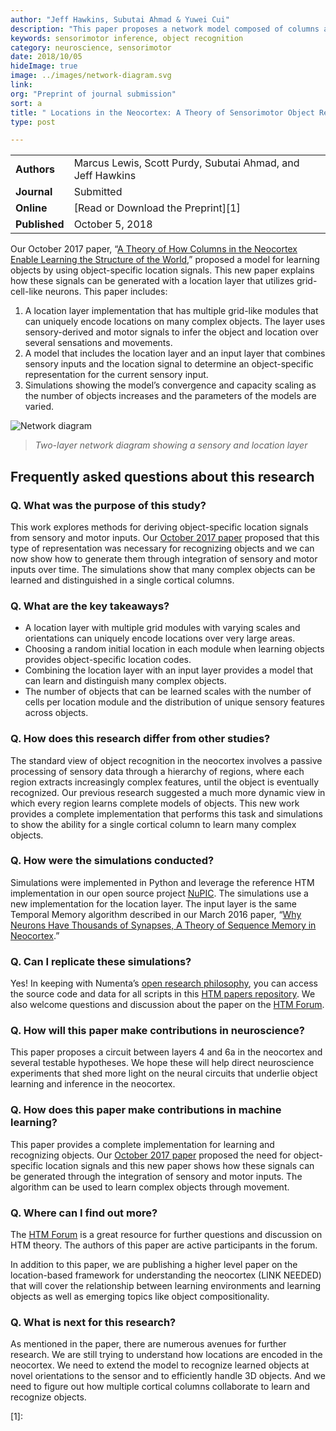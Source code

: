```yaml
---
author: "Jeff Hawkins, Subutai Ahmad & Yuwei Cui"
description: "This paper proposes a network model composed of columns and layers that performs robust object learning and recognition. The model introduces a new feature to cortical columns, location information, which is represented relative to the object being sensed."
keywords: sensorimotor inference, object recognition
category: neuroscience, sensorimotor
date: 2018/10/05
hideImage: true
image: ../images/network-diagram.svg
link:
org: "Preprint of journal submission"
sort: a
title: " Locations in the Neocortex: A Theory of Sensorimotor Object Recognition Using Cortical Grid Cells"
type: post

---
```


| | |
|-|-|
| **Authors** | Marcus Lewis, Scott Purdy, Subutai Ahmad, and Jeff Hawkins|
| **Journal** | Submitted |
| **Online** | [Read or Download the Preprint][1] |
| **Published** | October 5, 2018 |

Our October 2017 paper, “[A Theory of How Columns in the Neocortex Enable Learning the Structure of the World](/neuroscience-research/research-publications/papers/a-theory-of-how-columns-in-the-neocortex-enable-learning-the-structure-of-the-world/),” proposed a model for learning objects by using object-specific location signals. This new paper explains how these signals can be generated with a location layer that utilizes grid-cell-like neurons. This paper includes:

1.	A location layer implementation that has multiple grid-like modules that can uniquely encode locations on many complex objects. The layer uses sensory-derived and motor signals to infer the object and location over several sensations and movements.
2.	A model that includes the location layer and an input layer that combines sensory inputs and the location signal to determine an object-specific representation for the current sensory input.
3.	Simulations showing the model’s convergence and capacity scaling as the number of objects increases and the parameters of the models are varied.


![Network diagram](../images/network-diagram.svg)
> *Two-layer network diagram showing a sensory and location layer*

## Frequently asked questions about this research

### Q. What was the purpose of this study?

This work explores methods for deriving object-specific location signals from sensory and motor inputs. Our [October 2017 paper](/neuroscience-research/research-publications/papers/a-theory-of-how-columns-in-the-neocortex-enable-learning-the-structure-of-the-world/) proposed that this type of representation was necessary for recognizing objects and we can now show how to generate them through integration of sensory and motor inputs over time. The simulations show that many complex objects can be learned and distinguished in a single cortical columns.

### Q. What are the key takeaways?

* A location layer with multiple grid modules with varying scales and orientations can uniquely encode locations over very large areas.
* Choosing a random initial location in each module when learning objects provides object-specific location codes.
* Combining the location layer with an input layer provides a model that can learn and distinguish many complex objects.
* The number of objects that can be learned scales with the number of cells per location module and the distribution of unique sensory features across objects.


### Q. How does this research differ from other studies?

The standard view of object recognition in the neocortex involves a passive processing of sensory data through a hierarchy of regions, where each region extracts increasingly complex features, until the object is eventually recognized. Our previous research suggested a much more dynamic view in which every region learns complete models of objects. This new work provides a complete implementation that performs this task and simulations to show the ability for a single cortical column to learn many complex objects.

### Q. How were the simulations conducted?

Simulations were implemented in Python and leverage the reference HTM implementation in our open source project [NuPIC]( https://www.numenta.org/). The simulations use a new implementation for the location layer. The input layer is the same Temporal Memory algorithm described in our March 2016 paper, “[Why Neurons Have Thousands of Synapses, A Theory of Sequence Memory in Neocortex](neuroscience-research/research-publications/papers/why-neurons-have-thousands-of-synapses-theory-of-sequence-memory-in-neocortex/).”  

### Q. Can I replicate these simulations?

Yes! In keeping with Numenta’s [open research philosophy](/blog/2014/09/17/increasing-research-transparency/), you can access the source code and data for all scripts in this [HTM papers repository](https://github.com/numenta/htmpapers). We also welcome questions and discussion about the paper on the [HTM Forum](https://discourse.numenta.org/).

### Q. How will this paper make contributions in neuroscience?

This paper proposes a circuit between layers 4 and 6a in the neocortex and several testable hypotheses. We hope these will help direct neuroscience experiments that shed more light on the neural circuits that underlie object learning and inference in the neocortex.

### Q. How does this paper make contributions in machine learning?

This paper provides a complete implementation for learning and recognizing objects. Our [October 2017 paper](/neuroscience-research/research-publications/papers/a-theory-of-how-columns-in-the-neocortex-enable-learning-the-structure-of-the-world/) proposed the need for object-specific location signals and this new paper shows how these signals can be generated through the integration of sensory and motor inputs. The algorithm can be used to learn complex objects through movement.

### Q. Where can I find out more?

The [HTM Forum](https://discourse.numenta.org/) is a great resource for further questions and discussion on HTM theory. The authors of this paper are active participants in the forum.

In addition to this paper, we are publishing a higher level paper on the location-based framework for understanding the neocortex (LINK NEEDED) that will cover the relationship between learning environments and learning objects as well as emerging topics like object compositionality.


### Q. What is next for this research?

As mentioned in the paper, there are numerous avenues for further research. We are still trying to understand how locations are encoded in the neocortex. We need to extend the model to recognize learned objects at novel orientations to the sensor and to efficiently handle 3D objects. And we need to figure out how multiple cortical columns collaborate to learn and recognize objects.

[1]:
